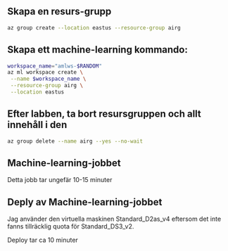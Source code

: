 ## Skapa en resurs-grupp

```bash
az group create --location eastus --resource-group airg
```

## Skapa ett machine-learning kommando:

```bash
workspace_name="amlws-$RANDOM"
az ml workspace create \
 --name $workspace_name \
 --resource-group airg \
 --location eastus
```

## Efter labben, ta bort resursgruppen och allt innehåll i den

```bash
az group delete --name airg --yes --no-wait
```
## Machine-learning-jobbet

Detta jobb tar ungefär 10-15 minuter

## Deply av Machine-learning-jobbet

Jag använder den virtuella maskinen Standard_D2as_v4 eftersom det inte fanns tillräcklig quota för Standard_DS3_v2.

Deploy tar ca 10 minuter
